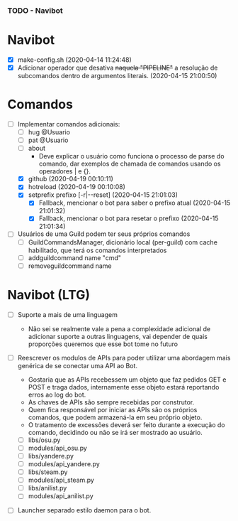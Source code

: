 ### TODO - Navibot

# Navibot

- [x] make-config.sh (2020-04-14 11:24:48)
- [X] Adicionar operador que desativa ~~naquela "PIPELINE"~~ a resolução de subcomandos dentro de argumentos literais. (2020-04-15 21:00:50)

# Comandos

- [ ] Implementar comandos adicionais:
    - [ ] hug @Usuario
    - [ ] pat @Usuario
    - [ ] about
        * Deve explicar o usuário como funciona o processo de parse do comando, dar exemplos de chamada de comandos usando os operadores | e {}.    
    - [X] github (2020-04-19 00:10:11)
    - [X] hotreload (2020-04-19 00:10:08)
    - [X] setprefix prefixo [-r|--reset] (2020-04-15 21:01:03)
        - [X] Fallback, mencionar o bot para saber o prefixo atual (2020-04-15 21:01:32)
        - [X] Fallback, mencionar o bot para resetar o prefixo (2020-04-15 21:01:34)

- [ ] Usuários de uma Guild podem ter seus próprios comandos
    - [ ] GuildCommandsManager, dicionário local (per-guild) com cache habilitado, que terá os comandos interpretados
    - [ ] addguildcommand name "cmd"
    - [ ] removeguildcommand name

# Navibot (LTG)

- [ ] Suporte a mais de uma linguagem
    * Não sei se realmente vale a pena a complexidade adicional de adicionar suporte a outras linguagens, vai depender de quais proporções queremos que esse bot tome no futuro

- [ ] Reescrever os modulos de APIs para poder utilizar uma abordagem mais genérica de se conectar uma API ao Bot.
    * Gostaria que as APIs recebessem um objeto que faz pedidos GET e POST e traga dados, internamente esse objeto estará reportando erros ao log do bot.
    * As chaves de APIs são sempre recebidas por construtor.
    * Quem fica responsável por iniciar as APIs são os próprios comandos, que podem armazená-la em seu próprio objeto.
    * O tratamento de excessões deverá ser feito durante a execução do comando, decidindo ou não se irá ser mostrado ao usuário.
    - [ ] libs/osu.py
    - [ ] modules/api_osu.py
    - [ ] libs/yandere.py
    - [ ] modules/api_yandere.py
    - [ ] libs/steam.py
    - [ ] modules/api_steam.py
    - [ ] libs/anilist.py
    - [ ] modules/api_anilist.py

- [ ] Launcher separado estilo daemon para o bot.